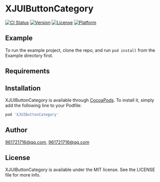 # XJUIButtonCategory

[![CI Status](https://img.shields.io/travis/961721716@qq.com/XJUIButtonCategory.svg?style=flat)](https://travis-ci.org/961721716@qq.com/XJUIButtonCategory)
[![Version](https://img.shields.io/cocoapods/v/XJUIButtonCategory.svg?style=flat)](https://cocoapods.org/pods/XJUIButtonCategory)
[![License](https://img.shields.io/cocoapods/l/XJUIButtonCategory.svg?style=flat)](https://cocoapods.org/pods/XJUIButtonCategory)
[![Platform](https://img.shields.io/cocoapods/p/XJUIButtonCategory.svg?style=flat)](https://cocoapods.org/pods/XJUIButtonCategory)

## Example

To run the example project, clone the repo, and run `pod install` from the Example directory first.

## Requirements

## Installation

XJUIButtonCategory is available through [CocoaPods](https://cocoapods.org). To install
it, simply add the following line to your Podfile:

```ruby
pod 'XJUIButtonCategory'
```

## Author

961721716@qq.com, 961721716@qq.com

## License

XJUIButtonCategory is available under the MIT license. See the LICENSE file for more info.
